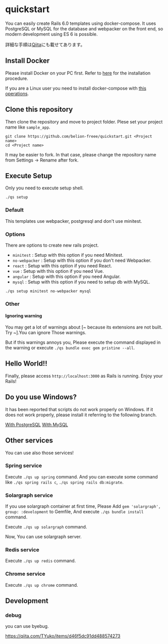 # quickstart
You can easily create Rails 6.0 templates using docker-compose.
It uses PostgreSQL or MySQL for the database and webpacker on the front end, so modern development using ES 6 is possible.

詳細な手順は[Qiita](https://qiita.com/belion_freee/items/f0ef60a08299c9febbdf)にも載せてあります。

## Install Docker
Please install Docker on your PC first.
Refer to [here](https://docs.docker.com/install/) for the installation procedure.

If you are a Linux user you need to install docker-compose with [this operations](https://docs.docker.com/compose/install/#install-compose).

## Clone this repository
Then clone the repository and move to project folder.
Plese set your project name like `sample_app`.

```
git clone https://github.com/belion-freee/quickstart.git <Project name>
cd <Project name>
```

It may be easier to fork. In that case, please change the repository name from Settings -> Rename after fork.

## Execute Setup
Only you need to execute setup shell.

```
./qs setup
```

### Default
This templates use webpacker, postgresql and don't use minitest.

### Options
There are options to create new rails project.

- `minitest` : Setup with this option if you need Minitest.
- `no-webpacker` : Setup with this option if you don't need Webpacker.
- `react` : Setup with this option if you need React.
- `vue` : Setup with this option if you need Vue.
- `angular` : Setup with this option if you need Angular.
- `mysql` : Setup with this option if you need to setup db with MySQL.

```
./qs setup minitest no-webpacker mysql
```

### Other
#### Ignoring warning
You may get a lot of warnings about [~ because its extensions are not built. Try ~].You can ignore Those warnings.

But if this warnings annoys you, Please execute the command displayed in the warning or execute `./qs bundle exec gem pristine --all`.

## Hello World!!
Finally, please access `http://localhost:3000` as Rails is running.
Enjoy your Rails!

## Do you use Windows?
It has been reported that scripts do not work properly on Windows.
If it does not work properly, please install it referring to the following branch.

[With PostgreSQL](https://github.com/belion-freee/quickstart/tree/for_win_pg#clone-this-repository)
[With MySQL](https://github.com/belion-freee/quickstart/tree/for_win_mysql#clone-this-repository)

## Other services
You can use also those services!

### Spring service
Execute `./qs up spring` command.
And you can execute some command like `./qs spring rails c`, `./qs spring rails db:migrate`.

### Solargraph service
If you use solargraph container at first time, Please Add `gem 'solargraph', group: :development` to Gemfile, And execute `./qs bundle install` command.

Execute `./qs up solargraph` command.

Now, You can use solargraph server.

### Redis service
Execute `./qs up redis` command.

### Chrome service
Execute `./qs up chrome` command.

## Development

### debug
you can use byebug.

https://qiita.com/TYuko/items/d46f5dc91dd488574273
